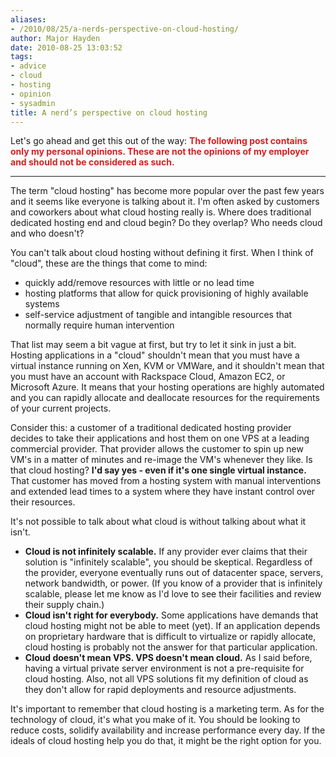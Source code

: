 ```yaml
---
aliases:
- /2010/08/25/a-nerds-perspective-on-cloud-hosting/
author: Major Hayden
date: 2010-08-25 13:03:52
tags:
- advice
- cloud
- hosting
- opinion
- sysadmin
title: A nerd’s perspective on cloud hosting
---
```


Let's go ahead and get this out of the way: <b style="color: #D42020;">The following post contains only my personal opinions. These are not the opinions of my employer and should not be considered as such.</b>

* * *

The term "cloud hosting" has become more popular over the past few years and it seems like everyone is talking about it. I'm often asked by customers and coworkers about what cloud hosting really is. Where does traditional dedicated hosting end and cloud begin? Do they overlap? Who needs cloud and who doesn't?</p>

You can't talk about cloud hosting without defining it first. When I think of "cloud", these are the things that come to mind:

* quickly add/remove resources with little or no lead time
* hosting platforms that allow for quick provisioning of highly available systems
* self-service adjustment of tangible and intangible resources that normally require human intervention

That list may seem a bit vague at first, but try to let it sink in just a bit. Hosting applications in a "cloud" shouldn't mean that you must have a virtual instance running on Xen, KVM or VMWare, and it shouldn't mean that you must have an account with Rackspace Cloud, Amazon EC2, or Microsoft Azure. It means that your hosting operations are highly automated and you can rapidly allocate and deallocate resources for the requirements of your current projects.

Consider this: a customer of a traditional dedicated hosting provider decides to take their applications and host them on one VPS at a leading commercial provider. That provider allows the customer to spin up new VM's in a matter of minutes and re-image the VM's whenever they like. Is that cloud hosting? **I'd say yes - even if it's one single virtual instance.** That customer has moved from a hosting system with manual interventions and extended lead times to a system where they have instant control over their resources.

It's not possible to talk about what cloud is without talking about what it isn't.

  * **Cloud is not infinitely scalable.** If any provider ever claims that their solution is "infinitely scalable", you should be skeptical. Regardless of the provider, everyone eventually runs out of datacenter space, servers, network bandwidth, or power. (If you know of a provider that is infinitely scalable, please let me know as I'd love to see their facilities and review their supply chain.)
  * **Cloud isn't right for everybody.** Some applications have demands that cloud hosting might not be able to meet (yet). If an application depends on proprietary hardware that is difficult to virtualize or rapidly allocate, cloud hosting is probably not the answer for that particular application.
  * **Cloud doesn't mean VPS. VPS doesn't mean cloud.** As I said before, having a virtual private server environment is not a pre-requisite for cloud hosting. Also, not all VPS solutions fit my definition of cloud as they don't allow for rapid deployments and resource adjustments.

It's important to remember that cloud hosting is a marketing term. As for the technology of cloud, it's what you make of it. You should be looking to reduce costs, solidify availability and increase performance every day. If the ideals of cloud hosting help you do that, it might be the right option for you.
